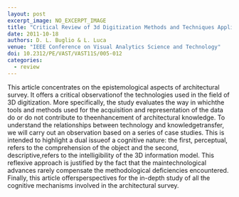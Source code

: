 ```yaml
---
layout: post
excerpt_image: NO_EXCERPT_IMAGE
title: "Critical Review of 3d Digitization Methods and Techniques Applied to the Field of Architectural Heritage: Methodological and Cognitive Issues"
date: 2011-10-18
authors: D. L. Buglio & L. Luca
venue: "IEEE Conference on Visual Analytics Science and Technology"
doi: 10.2312/PE/VAST/VAST11S/005-012
categories:
  - review
---
```

This article concentrates on the epistemological aspects of architectural survey. It offers a critical observationof the technologies used in the field of 3D digitization. More specifically, the study evaluates the way in whichthe tools and methods used for the acquisition and representation of the data do or do not contribute to theenhancement of architectural knowledge. To understand the relationships between technology and knowledgetransfer, we will carry out an observation based on a series of case studies. This is intended to highlight a dual issueof a cognitive nature: the first, perceptual, refers to the comprehension of the object and the second, descriptive,refers to the intelligibility of the 3D information model. This reflexive approach is justified by the fact that the maintechnological advances rarely compensate the methodological deficiencies encountered. Finally, this article offersperspectives for the in-depth study of all the cognitive mechanisms involved in the architectural survey.
